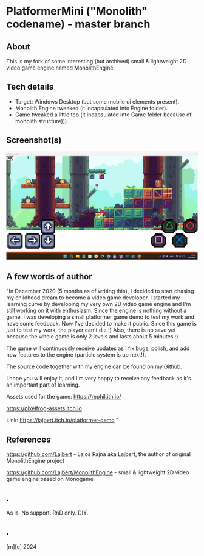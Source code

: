 # PlatformerMini ("Monolith" codename) - master branch

## About

This is my fork of some interesting (but archived) small & lightweight 2D video game engine named MonolithEngine.

## Tech details
- Target: Windows Desktop (but some mobile ui elements present).
- Monolith Engine tweaked (it incapsulated into Engine folder).
- Game tweaked a little too (it incapsulated into Game folder because of monolith structure)))

## Screenshot(s)

![](Images/screenshot.png)

## A few words of author
"In December 2020 (5 months as of writing this), I decided to start chasing my childhood dream to become a video game developer. I started my learning curve by developing my very own 2D video game engine and I'm still working on it with enthusiasm. Since the engine is nothing without a game, I was developing a small platformer game demo to test my work and have some feedback. 
Now I've decided to make it public.
Since this game is just to test my work, the player can't die :) Also, there is no save yet because the whole game is only 2 levels and lasts about 5 minutes :)

The game will continuously receive updates as I fix bugs, polish, and add new features to the engine (particle system is up next!).

The source code together with my engine can be found on [my Github](https://github.com/Lajbert/MonolithEngine).

I hope you will enjoy it, and I'm very happy to receive any feedback as it's an important part of learning.

Assets used for the game:
https://rephil.ith.io/

https://pixelfrog-assets.itch.io

Link: https://lajbert.itch.io/platformer-demo
"

## References

https://github.com/Lajbert - Lajos Rajna aka Lajbert, the author of original MonolithEngine project

https://github.com/Lajbert/MonolithEngine - small & lightweight 2D video game engine based on Monogame

## . 
As is. No support. RnD only. DIY.

## .
[m][e] 2024